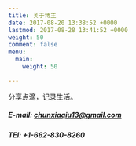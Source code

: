 ```yaml
---
title: 关于博主
date: 2017-08-20 13:38:52 +0000
lastmod: 2017-08-28 13:41:52 +0000
weight: 50
comment: false
menu:
  main:
    weight: 50

---
```

分享点滴，记录生活。

##### E-mail: chunxiaqiu13@gmail.com

##### TEl: +1-662-830-8260